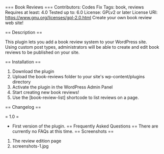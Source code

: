 === Book Reviews ===
Contributors: Codes Fix
Tags: book, reviews
Requires at least: 4.0
Tested up to: 6.0
License: GPLv2 or later
License URI: https://www.gnu.org/licenses/gpl-2.0.html
Create your own book review web site!

== Description ==

This plugin lets you add a book review system to your WordPress
site. Using custom post types, administrators will be able to
create and edit book reviews to be published on your site.

== Installation ==

1. Download the plugin
1. Upload the book-reviews folder to your site's wp-content/plugins
directory
1. Activate the plugin in the WordPress Admin Panel
1. Start creating new book reviews!
1. Use the [book-review-list] shortcode to list reviews on a page.

== Changelog ==

= 1.0 =
* First version of the plugin.
== Frequently Asked Questions ==
There are currently no FAQs at this time.
== Screenshots ==
1. The review edition page
1. screenshots-1.jpg
